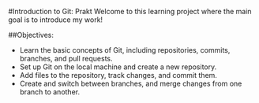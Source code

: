 #Introduction to Git: Prakt
Welcome to this learning project where the main goal is to introduce my work!

##Objectives:
+ Learn the basic concepts of Git, including repositories, commits, branches, and pull requests.
+ Set up Git on the local machine and create a new repository.
+ Add files to the repository, track changes, and commit them.
+ Create and switch between branches, and merge changes from one branch to another.
